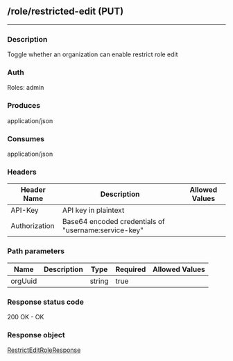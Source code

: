 ## /role/restricted-edit (PUT)
---
### Description
Toggle whether an organization can enable restrict role edit
### Auth
Roles: admin
### Produces
application/json
### Consumes
application/json
### Headers
| Header Name | Description | Allowed Values |
| ----------- | ----------- | ----------- |
| API-Key | API key in plaintext |  |
| Authorization | Base64 encoded credentials of &quot;username:service-key&quot; |  |
### Path parameters
| Name | Description | Type | Required | Allowed Values |
| ----------- | ----------- | ----------- | ----------- | ----------- |
| orgUuid |  | string | true |  |
### Response status code
200 OK - OK
### Response object
[RestrictEditRoleResponse](<../../objects/RestrictEditRoleResponse.md>)
